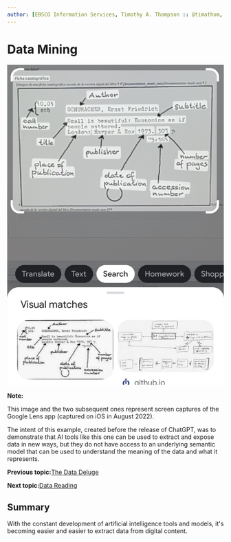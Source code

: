 ```yaml
---
author: [EBSCO Information Services, Timothy A. Thompson :: @timathom, @timathom@indieweb.social]
---
```


# Data Mining

![Catalog card taken from the digital version of the book Documentation made easy and processed by the Google Lens app.](../../submaps/../img/introduction/google_lens_search.jpg "Data Mining with Google Lens")

**Note:**

This image and the two subsequent ones represent screen captures of the Google Lens app \(captured on iOS in August 2022\).

The intent of this example, created before the release of ChatGPT, was to demonstrate that AI tools like this one can be used to extract and expose data in new ways, but they do not have access to an underlying semantic model that can be used to understand the meaning of the data and what it represents.

**Previous topic:**[The Data Deluge](../../day_1/lesson_0/data_deluge.md)

**Next topic:**[Data Reading](../../day_1/lesson_0/data_reading.md)

## Summary

With the constant development of artificial intelligence tools and models, it's becoming easier and easier to extract data from digital content.

